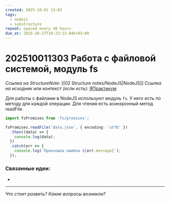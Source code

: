 ```yaml
---
created: 2025-10-01 13:03
tags:
  - nodejs
  - substructure
repeat: spaced every 48 hours
due_at: 2025-10-27T10:23:13.046+03:00
---
```

# 202510011303 Работа с файловой системой, модуль fs

*Ссылка на StructureNote:* [[02 Structure notes/NodeJS|NodeJS]]
*Ссылка на исходник или контекст (если есть):* [ЯПрактикум](https://practicum.yandex.ru/learn/backend-nodejs/courses/16b47298-e20d-4fde-9619-1ab305039a00/sprints/564238/topics/57910525-b12b-4241-8764-6b23c37a80fc/lessons/84c334a0-d50a-4784-98b2-66605a47df56/)

Для работы с файлами в NodeJS используют модуль `fs`. У него есть по методу для каждой операции. Для чтения есть асинхронный метод readFile.

```ts
import fsPromises from 'fs/promises';

fsPromises.readFile('data.json', { encoding: 'utf8' })
  .then((data) => {
    console.log(data);
  })
  .catch(err => {
    console.log(`Произошла ошибка ${err.message}`);
  });
```

### Связанные идеи:

* 

---

*Что стоит развить? Какие вопросы возникли?*
